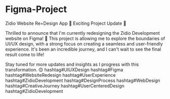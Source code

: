 # Figma-Project
Zidio Website Re=Design App
🌟 Exciting Project Update 🌟

Thrilled to announce that I'm currently redesigning the Zidio Development website on Figma! 🚀 This project is allowing me to explore the boundaries of UI/UX design, with a strong focus on creating a seamless and user-friendly experience. It's been an incredible journey, and I can't wait to see the final result come to life!

Stay tuned for more updates and insights as I progress with this transformation. 😊
hashtag#UIUXDesign hashtag#Figma hashtag#WebsiteRedesign hashtag#UserExperience hashtag#ZidioDevelopment hashtag#DesignProcess hashtag#WebDesign hashtag#CreativeJourney hashtag#UserCenteredDesign hashtag#ZidioDevelopment
